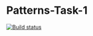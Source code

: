 # Patterns-Task-1
[![Build status](https://ci.appveyor.com/api/projects/status/a2fk78hopg614h3f?svg=true)](https://ci.appveyor.com/project/Vladimir23021966/patterns-task-1)
